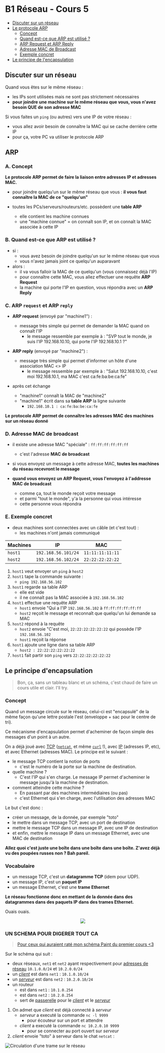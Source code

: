 # B1 Réseau - Cours 5

* [Discuter sur un réseau](#discuter-sur-un-réseau)
* [Le protocole ARP](#arp)
  * [Concept](#a-concept)
  * [Quand est-ce que ARP est utilisé ?](#b-quand-est-ce-que-arp-est-utilisé-)
  * [ARP Request et ARP Reply](#c-arp-request-et-arp-reply)
  * [Adresse MAC de Broadcast](#d-adresse-mac-de-broadcast)
  * [Exemple concret](#e-exemple-concret)
* [Le principe de l'encapsulation](#le-principe-dencapsulation)

## Discuter sur un réseau

Quand vous êtes sur le même réseau :
* les IPs sont utilisées mais ne sont pas strictement nécessaires
* **pour joindre une machine sur le même réseau que vous, vous n'avez besoin QUE de son adresse MAC**

Si vous faites un `ping` (ou autres) vers une IP de votre réseau :
* vous allez avoir besoin de connaître la MAC qui se cache derrière cette IP
* pour ça, votre PC va utiliser le protocole ARP

## ARP

### A. Concept

**Le protocole ARP permet de faire la liaison entre adresses IP et adresses MAC.**

* pour joindre quelqu'un sur le même réseau que vous : **il vous faut connaître la MAC de ce "quelqu'un"**

* toutes les PCs/serveurs/routeurs/etc. possèdent une **table ARP**
  * elle contient les machine connues
  * une "machine connue" = on connaît son IP, et on connaît la MAC associée à cette IP

### B. Quand est-ce que ARP est utilisé ?

* si :
  * vous avez besoin de joindre quelqu'un sur le même réseau que vous
  * vous n'avez jamais joint ce quelqu'un auparavant
* alors :
  * il va vous falloir la MAC de ce quelqu'un (vous connaissez déjà l'IP)
  * pour connaître cette MAC, vous allez effectuer une requête **ARP Request**
  * la machine qui porte l'IP en question, vous répondra avec un **ARP Reply**

### C. ARP `request` et ARP `reply`

* **ARP request** (envoyé par "machine1") :
  * message très simple qui permet de demander la MAC quand on connaît l'IP
    * le message ressemble par exemple à : "SVP tout le monde, je suis l'IP 192.168.10.10, qui porte l'IP 192.168.10.1 ?"


* **ARP reply** (envoyé par "machine2") :
  * message très simple qui permet d'informer un hôte d'une association MAC <> IP
    * le message ressemble par exemple à : "Salut 192.168.10.10, c'est moi 192.168.10.1, ma MAC c'est ca:fe:ba:be:ca:fe"

* après cet échange
  * "machine1" connaît la MAC de "machine2"
  * "machine1" écrit dans sa **table ARP** la ligne suivante 
    * `192.168.10.1 : ca:fe:ba:be:ca:fe`

**Le protocole ARP permet de connaître les adresses MAC des machines sur un réseau donné**

### D. Adresse MAC de broadcast

* il existe une adresse  MAC "spéciale" : `ff:ff:ff:ff:ff:ff`
  * c'est l'adresse **MAC de broadcast**

* si vous envoyez un message à cette adresse MAC, **toutes les machines du réseau recevront le message**

* **quand vous envoyez un ARP Request, vous l'envoyez à l'addresse MAC de broadcast**
  * comme ça, tout le monde reçoit votre message
  * et parmi "tout le monde", y'a la personne qui vous intéresse
  * cette personne vous répondra

### E. Exemple concret

* deux machines sont connectées avec un câble (et c'est tout) :
  * les machines n'ont jamais communiqué

Machines | IP | MAC
--- | --- | ---
`host1` | `192.168.56.101/24` | `11:11:11:11:11`
`host2` | `192.168.56.102/24` | `22:22:22:22:22`

1. `host1` veut envoyer un `ping` à `host2`
2. `host1` tape la commande suivante :
    * `ping 192.168.56.102`
3. `host1` regarde sa table ARP
    * elle est vide
    * il ne connaît pas la MAC associée à `192.168.56.102`
4. `host1` effectue une requête ARP
    * `host1` envoie "Qui a l'IP `192.168.56.102` à `ff:ff:ff:ff:ff:ff`
    * `host2` reçoit le message et reconnaît que quelqu'un lui demande sa MAC
5. `host2` répond à la requête
    * `host2` envoie "C'est moi, `22:22:22:22:22:22` qui possède l'IP `192.168.56.102`
    * `host1` reçoit la réponse
6. `host1` ajoute une ligne dans sa table ARP
    * `host2 : 22:22:22:22:22:22`
7. `host1` fait partir son `ping` vers `22:22:22:22:22:22`

## Le principe d'encapsulation

> Bon, ça, sans un tableau blanc et un schéma, c'est chaud de faire un cours utile et clair. I'll try.

### Concept

Quand un message circule sur le réseau, celui-ci est "encapsulé" de la même façon qu'une lettre postale l'est (enveloppe + sac pour le centre de tri).  

Ce mécanisme d'encapsulation permet d'acheminer de façon simple des messages d'un point à un autre.  

On a déjà joué avec [TCP](./lexique.md#tcp--transmission-control-protocol) ([`netcat`](./lexique.md#nc-ou-netcat), et même [`curl`](./lexique.md#curl-et-wget) !), avec [IP](./lexique.md#ip--internet-protocol) (adresses IP, etc), et avec Ethernet (adresses MAC). Le principe est le suivant : 
* le message TCP contient la notion de ports
  * c'est le numéro de la porte sur la machine de destination.
* quelle machine ? 
  * C'est l'IP qui s'en charge. Le message IP permet d'acheminer le message jusqu'à la machine de destination. 
* comment atteindre cette machine ? 
  * En passant par des machines intermédiaires (ou pas)
  * c'est Ethernet qui s'en charge, avec l'utilisation des adresses MAC

Le but c'est donc : 
* créer un message, de la donnée, par exemple "toto"
* le mettre dans un message TCP, avec un port de destination
* mettre le message TCP dans un message IP, avec une IP de destination
* et enfin, mettre le message IP dans un message Ethernet, avec une MAC de destination

**Allez quoi c'est juste une boîte dans une boîte dans une boîte. Z'avez déjà vu des poupées russes non ? Bah pareil.**

### Vocabulaire

* un message TCP, c'est un **datagramme TCP** (idem pour UDP).
* un message IP, c'est un **paquet IP**
* un message Ethernet, c'est une **trame Ethernet**

**Le réseau fonctionne donc en mettant de la donnée dans des datagrammes dans des paquets IP dans des trames Ethernet.**

Ouais ouais.

<p align="center">
  <img src="./pic/5-mindblown.gif">
</p>

### UN SCHEMA POUR DIGERER TOUT CA

> [Pour ceux qui auraient raté mon schéma Paint du premier cours <3](./pic/5-encapsulation-super-schema-frer.png)

Sur le schéma qui suit :
* deux réseaux, `net1` et `net2` ayant respectivement pour [adresses de réseau](./lexique.md#adresse-de-réseau) `10.1.0.0/24` et `10.2.0.0/24`
* un [*client*](./3.md#clientserveur) est dans `net1` : `10.1.0.10/24`
* un [*serveur*](./3.md#clientserveur) est dans `net2` : `10.2.0.10/24`
* un routeur
  * est dans `net1` : `10.1.0.254`
  * est dans `net2` : `10.2.0.254`
  * sert de [passerelle](./lexique.md#passerelle-ou-gateway) pour le [*client*](./3.md#clientserveur) et le [*serveur*](./3.md#clientserveur)

1. On admet que *client* est déjà connecté à *serveur*
    * *serveur* a executé la commande `nc -l 9999`
      * pour écouteur sur un port et attendre
    * *client* a executé la commande `nc 10.2.0.10 9999`
      * pour se connecter au port ouvert sur *serveur*
2. *client* envoie "toto" à serveur dans le chat `netcat` :

![Circulation d'une trame sur le réseau](./pic/5-circulation-de-trame.png "Circulation d'une trame sur le réseau")